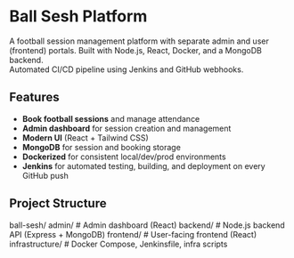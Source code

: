 # Ball Sesh Platform

A football session management platform with separate admin and user (frontend) portals. Built with Node.js, React, Docker, and a MongoDB backend.  
Automated CI/CD pipeline using Jenkins and GitHub webhooks.

## Features

- **Book football sessions** and manage attendance
- **Admin dashboard** for session creation and management
- **Modern UI** (React + Tailwind CSS)
- **MongoDB** for session and booking storage
- **Dockerized** for consistent local/dev/prod environments
- **Jenkins** for automated testing, building, and deployment on every GitHub push

## Project Structure

ball-sesh/
 admin/ # Admin dashboard (React)
 backend/ # Node.js backend API (Express + MongoDB)
 frontend/ # User-facing frontend (React)
 infrastructure/ # Docker Compose, Jenkinsfile, infra scripts
